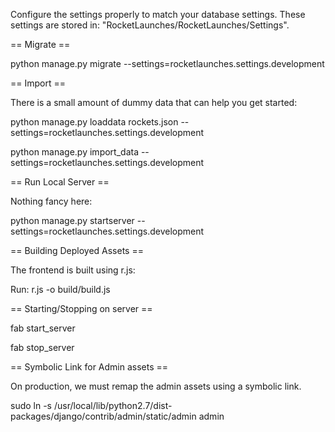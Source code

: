 
Configure the settings properly to match your database settings. These settings are stored in: "RocketLaunches/RocketLaunches/Settings". 

== Migrate ==

python manage.py migrate --settings=rocketlaunches.settings.development

== Import ==

There is a small amount of dummy data that can help you get started:

python manage.py loaddata rockets.json --settings=rocketlaunches.settings.development

python manage.py import_data --settings=rocketlaunches.settings.development

== Run Local Server ==

Nothing fancy here:

python manage.py startserver --settings=rocketlaunches.settings.development

== Building Deployed Assets ==

The frontend is built using r.js:

Run: r.js -o build/build.js

== Starting/Stopping on server ==

fab start_server

fab stop_server

== Symbolic Link for Admin assets == 

On production, we must remap the admin assets using a symbolic link.

sudo ln -s /usr/local/lib/python2.7/dist-packages/django/contrib/admin/static/admin admin

